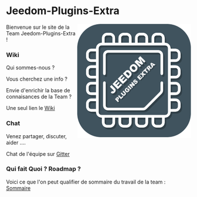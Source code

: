 # Jeedom-Plugins-Extra

<img src="images/Jeedom-Plugins-Extra.png" align="right">

Bienvenue sur le site de la Team Jeedom-Plugins-Extra !

### Wiki 

Qui sommes-nous ?

Vous cherchez une info ? 

Envie d'enrichir la base de connaisances de la Team ?

Une seul lien le [Wiki](https://github.com/Jeedom-Plugins-Extra/Jeedom-Plugins-Extra/wiki)

### Chat 

Venez partager, discuter, aider ....

Chat de l'équipe sur [Gitter](https://gitter.im/Jeedom-Plugins-Extra/home)

### Qui fait Quoi ? Roadmap ?

Voici ce que l'on peut qualifier de sommaire du travail de la team : [Sommaire](https://github.com/Jeedom-Plugins-Extra/Jeedom-Plugins-Extra/wiki/Liste-Plugins-&-Roadmap)
